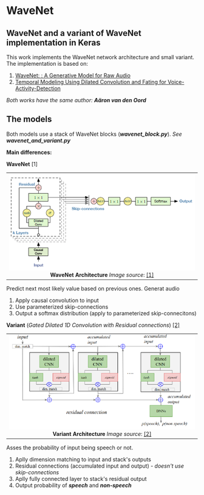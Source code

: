 # WaveNet
## WaveNet and a variant of WaveNet implementation in Keras
This work implements the WaveNet network architecture and small variant. The implementation is based on:
1. [WaveNet: : A Generative Model for Raw Audio](https://arxiv.org/pdf/1609.03499.pdf)
2. [Temporal Modeling Using Dilated Convolution and Fating for Voice-Activity-Detection](https://ai.google/research/pubs/pub47212)

_Both works have the same author: **_Aäron van den Oord_**_

## The models
Both models use a stack of WaveNet blocks (_**wavenet_block.py**_). _See **wavenet_and_variant.py**_

**Main differences:**

**WaveNet** [1]

| |
|:-------------------------:|
|<img width="500" src="./images/wavenet.PNG"> **WaveNet Architecture** _Image source_: [[1]](https://arxiv.org/pdf/1609.03499.pdf)|

Predict next most likely value based on previous ones. Generat audio

1. Apply causal convolution to input
2. Use parameterized skip-connections
3. Output a softmax distribution (apply to parameterized skip-connecitons)

**Variant** (_Gated Dilated 1D Convolution with Residual connections_) [[2]](https://ai.google/research/pubs/pub47212)

| |
|:-------------------------:|
|<img width="500" src="./images/variant.PNG"> **Variant Architecture** _Image source_: [[2]](https://ai.google/research/pubs/pub47212)|

Asses the probability of input being speech or not.

1. Aplly dimension matching to input and stack's outputs
2. Residual connections (accumulated input and output) - _doesn't use skip-connections_
4. Aplly fully connected layer to stack's residual output
3. Output probability of **_speech_** and **_non-speech_**
